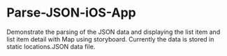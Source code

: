 Parse-JSON-iOS-App
==================

Demonstrate the parsing of the JSON data and displaying the list item and list item detail with Map using storyboard.
Currently the data is stored in static locations.JSON data file.
